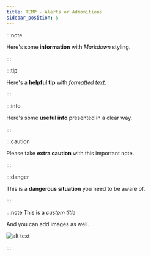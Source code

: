 ```yaml
---
title: TEMP - Alerts or Admonitions
sidebar_position: 5
---
```


:::note

Here's some **information** with _Markdown_ styling.

:::

:::tip

Here's a **helpful tip** with _formatted text_.

:::

:::info

Here's some **useful info** presented in a clear way.

:::

:::caution

Please take **extra caution** with this important note.

:::

:::danger

This is a **dangerous situation** you need to be aware of.

:::

:::note This is a _custom title_


And you can add images as well.


![alt text](https://picsum.photos/600/400)



:::
